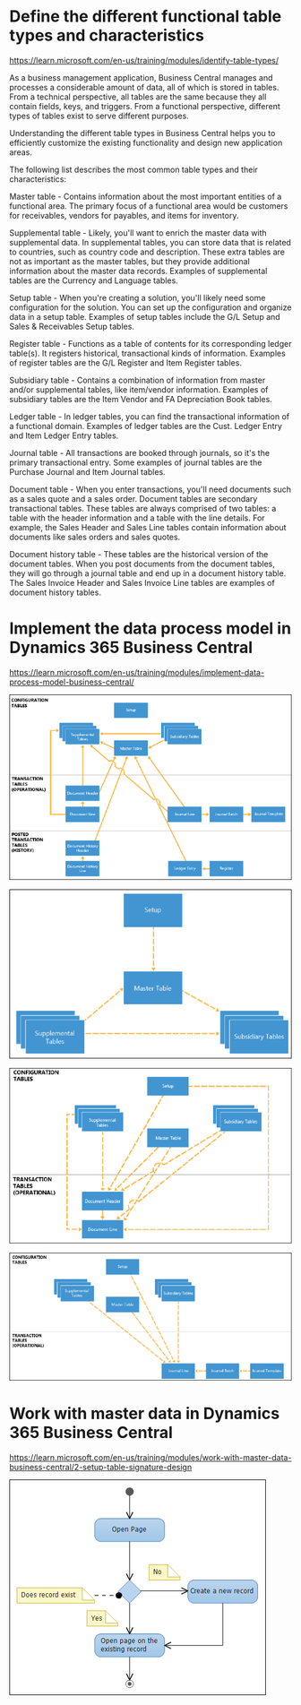 # Define the different functional table types and characteristics

https://learn.microsoft.com/en-us/training/modules/identify-table-types/

As a business management application, Business Central manages and processes a considerable amount of data, all of which is stored in tables. From a technical perspective, all tables are the same because they all contain fields, keys, and triggers. From a functional perspective, different types of tables exist to serve different purposes.

Understanding the different table types in Business Central helps you to efficiently customize the existing functionality and design new application areas.

The following list describes the most common table types and their characteristics:

Master table - Contains information about the most important entities of a functional area. The primary focus of a functional area would be customers for receivables, vendors for payables, and items for inventory.

Supplemental table - Likely, you'll want to enrich the master data with supplemental data. In supplemental tables, you can store data that is related to countries, such as country code and description. These extra tables are not as important as the master tables, but they provide additional information about the master data records. Examples of supplemental tables are the Currency and Language tables.

Setup table - When you're creating a solution, you'll likely need some configuration for the solution. You can set up the configuration and organize data in a setup table. Examples of setup tables include the G/L Setup and Sales & Receivables Setup tables.

Register table - Functions as a table of contents for its corresponding ledger table(s). It registers historical, transactional kinds of information. Examples of register tables are the G/L Register and Item Register tables.

Subsidiary table - Contains a combination of information from master and/or supplemental tables, like item/vendor information. Examples of subsidiary tables are the Item Vendor and FA Depreciation Book tables.

Ledger table - In ledger tables, you can find the transactional information of a functional domain. Examples of ledger tables are the Cust. Ledger Entry and Item Ledger Entry tables.

Journal table - All transactions are booked through journals, so it's the primary transactional entry. Some examples of journal tables are the Purchase Journal and Item Journal tables.

Document table - When you enter transactions, you'll need documents such as a sales quote and a sales order. Document tables are secondary transactional tables. These tables are always comprised of two tables: a table with the header information and a table with the line details. For example, the Sales Header and Sales Line tables contain information about documents like sales orders and sales quotes.

Document history table - These tables are the historical version of the document tables. When you post documents from the document tables, they will go through a journal table and end up in a document history table. The Sales Invoice Header and Sales Invoice Line tables are examples of document history tables.


# Implement the data process model in Dynamics 365 Business Central

https://learn.microsoft.com/en-us/training/modules/implement-data-process-model-business-central/

![Alt text](image.png)

![Alt text](image-1.png)

![Alt text](image-2.png)

![Alt text](image-3.png)

# Work with master data in Dynamics 365 Business Central


https://learn.microsoft.com/en-us/training/modules/work-with-master-data-business-central/2-setup-table-signature-design

![Alt text](image-4.png)